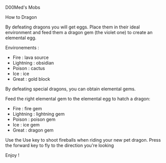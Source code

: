 D00Med's Mobs

How to Dragon

By defeating dragons you will get eggs. Place them in their ideal environment and feed them a dragon gem (the violet one) to create an 
elemental egg.

Environements :
* Fire : lava source
* Lightning : obsidian
* Poison : cactus
* Ice : ice
* Great : gold block

By defeating special dragons, you can obtain elemental gems.

Feed the right elemental gem to the elemental egg to hatch a dragon:
* Fire : fire gem
* Lightning : lightning gem
* Poison : poison gem
* Ice : ice gem
* Great : dragon gem

Use the Use key to shoot fireballs when riding your new pet dragon.
Press the forward key to fly to the direction you're looking

Enjoy !
